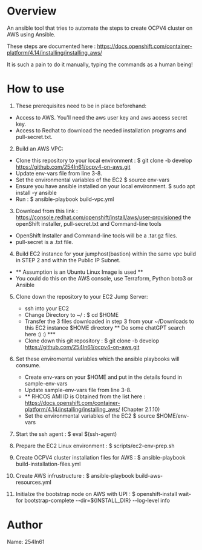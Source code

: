 Overview
========
An ansible tool that tries to automate the steps to create OCPV4 cluster on AWS using Ansible.

These steps are documented here : https://docs.openshift.com/container-platform/4.14/installing/installing_aws/

It is such a pain to do it manually, typing the commands as a human being!

How to use
==========
1. These prerequisites need to be in place beforehand:
  - Access to AWS. You'll need the aws user key and aws access secret key.
  - Access to Redhat to download the needed installation programs and pull-secret.txt.

2. Build an AWS VPC: 
  - Clone this repository to your local environment :  $ git clone -b develop https://github.com/254In61/ocpv4-on-aws.git
  - Update env-vars file from line 3-8.
  - Set the environmental variables of the EC2 $ source env-vars
  - Ensure you have ansible installed on your local environment. $ sudo apt install -y ansible
  - Run : $ ansible-playbook build-vpc.yml

3. Download from this link : https://console.redhat.com/openshift/install/aws/user-provisioned the openShift installer, pull-secret.txt and Command-line tools
  - OpenShift Installer and Command-line tools will be a .tar.gz files.
  - pull-secret is a .txt file.

4. Build EC2 instance for your jumphost(bastion) within the same vpc build in STEP 2 and within the Public IP Subnet. 
  - ** Assumption is an Ubuntu Linux Image is used **
   - You could do this on the AWS console, use Terraform, Python boto3 or Ansible

5. Clone down the repository to your EC2 Jump Server:
   - ssh into your EC2 
   - Change Directory to ~/  : $ cd $HOME 
   - Transfer the 3 files downloaded in step 3 from your ~/Downloads to this EC2 instance $HOME directory ** Do some chatGPT search here :) :) ***
   - Clone down this git repository : $ git clone -b develop https://github.com/254In61/ocpv4-on-aws.git


4. Set these enviromental variables which the ansible playbooks will consume.
   - Create env-vars on your $HOME and put in the details found in sample-env-vars
   - Update sample-env-vars file from line 3-8.
   - ** RHCOS AMI ID is Obtained from the list here : https://docs.openshift.com/container-platform/4.14/installing/installing_aws/ (Chapter 2.1.10)
   - Set the environmental variables of the EC2 $ source $HOME/env-vars

5. Start the ssh agent : $ eval $(ssh-agent)

6. Prepare the EC2 Linux environment : $ scripts/ec2-env-prep.sh

7. Create OCPV4 cluster installation files for AWS : $ ansible-playbook build-installation-files.yml

8. Create AWS infrustructure : $ ansible-playbook build-aws-resources.yml

9. Initialze the bootstrap node on AWS with UPI : $ openshift-install wait-for bootstrap-complete --dir=${INSTALL_DIR} --log-level info


Author
======
Name: 254In61